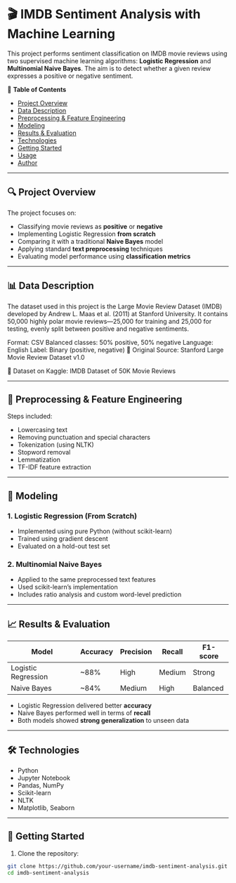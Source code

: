 # 🎬 IMDB Sentiment Analysis with Machine Learning

This project performs sentiment classification on IMDB movie reviews using two supervised machine learning algorithms: **Logistic Regression** and **Multinomial Naive Bayes**. The aim is to detect whether a given review expresses a positive or negative sentiment.

📑 **Table of Contents**
- [Project Overview](#project-overview)  
- [Data Description](#data-description)  
- [Preprocessing & Feature Engineering](#preprocessing--feature-engineering)  
- [Modeling](#modeling)  
- [Results & Evaluation](#results--evaluation)  
- [Technologies](#technologies)  
- [Getting Started](#getting-started)  
- [Usage](#usage)  
- [Author](#author)  

---

## 🔍 Project Overview

The project focuses on:

- Classifying movie reviews as **positive** or **negative**
- Implementing Logistic Regression **from scratch**
- Comparing it with a traditional **Naive Bayes** model
- Applying standard **text preprocessing** techniques
- Evaluating model performance using **classification metrics**

---

## 📊 Data Description

The dataset used in this project is the Large Movie Review Dataset (IMDB) developed by Andrew L. Maas et al. (2011) at Stanford University. It contains 50,000 highly polar movie reviews—25,000 for training and 25,000 for testing, evenly split between positive and negative sentiments.

Format: CSV
Balanced classes: 50% positive, 50% negative
Language: English
Label: Binary (positive, negative)
🔗 Original Source:
Stanford Large Movie Review Dataset v1.0

📁 Dataset on Kaggle:
IMDB Dataset of 50K Movie Reviews

---

## 🧹 Preprocessing & Feature Engineering

Steps included:

- Lowercasing text  
- Removing punctuation and special characters  
- Tokenization (using NLTK)  
- Stopword removal  
- Lemmatization  
- TF-IDF feature extraction

---

## 🤖 Modeling

### 1. Logistic Regression (From Scratch)
- Implemented using pure Python (without scikit-learn)
- Trained using gradient descent
- Evaluated on a hold-out test set

### 2. Multinomial Naive Bayes
- Applied to the same preprocessed text features
- Used scikit-learn’s implementation
- Includes ratio analysis and custom word-level prediction

---

## 📈 Results & Evaluation

| Model               | Accuracy | Precision | Recall | F1-score |
|--------------------|----------|-----------|--------|----------|
| Logistic Regression | ~88%     | High      | Medium | Strong   |
| Naive Bayes         | ~84%     | Medium    | High   | Balanced |

- Logistic Regression delivered better **accuracy**
- Naive Bayes performed well in terms of **recall**
- Both models showed **strong generalization** to unseen data

---

## 🛠️ Technologies

- Python  
- Jupyter Notebook  
- Pandas, NumPy  
- Scikit-learn  
- NLTK  
- Matplotlib, Seaborn

---

## 🚀 Getting Started

1. Clone the repository:
```bash
git clone https://github.com/your-username/imdb-sentiment-analysis.git
cd imdb-sentiment-analysis

